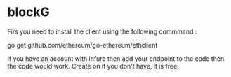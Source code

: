 # blockG
 
 Firs you need to install the client using the following commmand :

 go get github.com/ethereum/go-ethereum/ethclient
 
 If you have an account with infura then add your endpoint to the code then the code would work. 
 Create on if you don't have, it is free. 
 
 
